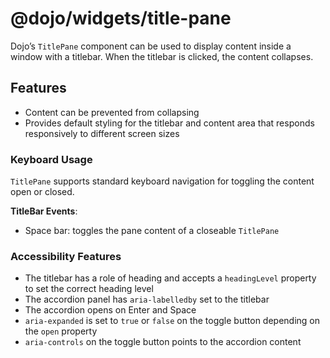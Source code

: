 # <span class="citation" data-cites="dojo/widgets/title-pane">@dojo/widgets/title-pane</span>

Dojo’s `TitlePane` component can be used to display content inside a window with a titlebar. When the titlebar is clicked, the content collapses.

## Features

-   Content can be prevented from collapsing
-   Provides default styling for the titlebar and content area that responds responsively to different screen sizes

### Keyboard Usage

`TitlePane` supports standard keyboard navigation for toggling the content open or closed.

**TitleBar Events**:

-   Space bar: toggles the pane content of a closeable `TitlePane`

### Accessibility Features

-   The titlebar has a role of heading and accepts a `headingLevel` property to set the correct heading level
-   The accordion panel has `aria-labelledby` set to the titlebar
-   The accordion opens on Enter and Space
-   `aria-expanded` is set to `true` or `false` on the toggle button depending on the `open` property
-   `aria-controls` on the toggle button points to the accordion content
